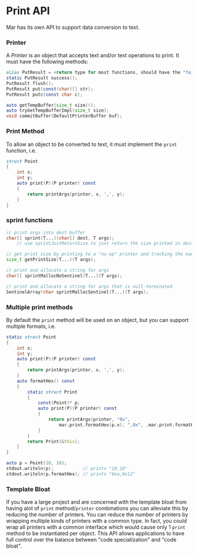 # Print API

Mar has its own API to support data conversion to text.

### Printer

A _Printer_ is an object that accepts text and/or text operations to print.  It must have the following methods:

```D
alias PutResult = <return type for most functions, should have the "failed" member>;
static PutResult success();
PutResult flush();
PutResult put(const(char)[] str);
PutResult putc(const char c);

auto getTempBuffer(size_t size)();
auto tryGetTempBufferImpl(size_t size);
void commitBuffer(DefaultPrinterBuffer buf);
```

### Print Method

To allow an object to be converted to text, it must implement the `print` function, i.e.

```D
struct Point
{
    int x;
    int y;
    auto print(P)(P printer) const
    {
        return printArgs(printer, x, ',', y);
    }
}
```

### sprint functions

```D
// print args into dest buffer
char[] sprint(T...)(char[] dest, T args);
    // use sprintJustReturnSize to just return the size printed in dest

// get print size by printing to a "no-op" printer and tracking the number of characters printed
size_t getPrintSize(T...)(T args);

// print and allocate a string for args
char[] sprintMallocNoSentinel(T...)(T args);

// print and allocate a string for args that is null-terminated
SentinelArray!char sprintMallocSentinel(T...)(T args);
```

### Multiple print methods

By default the `print` method will be used on an object, but you can support multiple formats, i.e.

```D
static struct Point
{
    int x;
    int y;
    auto print(P)(P printer) const
    {
        return printArgs(printer, x, ',', y);
    }
    auto formatHex() const
    {
        static struct Print
        {
            const(Point)* p;
            auto print(P)(P printer) const
            {
                return printArgs(printer, "0x",
                    mar.print.formatHex(p.x), ",0x", .mar.print.formatHex(p.y));
            }
        }
        return Print(&this);
    }
}

auto p = Point(10, 18);
stdout.writeln(p);           // prints "10,18"
stdout.writeln(p.formatHex); // prints "0xa,0x12"
```

### Template Bloat

If you have a large project and are concerned with the template bloat from having alot of `print` method/`printer` combinations you can alleviate this by reducing the number of printers.  You can reduce the number of printers by wrapping multiple kinds of printers with a common type. In fact, you could wrap all printers with a common interface which would cause only 1 `print` method to be instantiated per object.  This API allows applications to have full control over the balance between "code specialization" and "code bloat".
